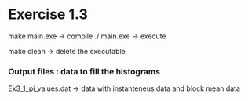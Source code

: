 # Exercise 1.3

make main.exe -> compile
./ main.exe   -> execute

make clean    -> delete the executable

### Output files : data to fill the histograms 
Ex3_1_pi_values.dat -> data with instanteneus data and block mean data 